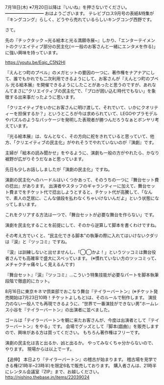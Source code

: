 7月18日(木) ※7月20日以降は『いいね』を押さないでください。
━━━━━━━━━
おはようございます。
テレビブロス9月号の表紙&特集が『キングコング』らしく、どうやら売れているらしいキングコング西野です。

さて。

先の『チックタック ~光る絵本と光る満願寺展~』しかり、「エンターテイメントのクリエイティブ部分の民主化(＝一般のお客さんと一緒にエンタメを作る)」に強い興味を持っています。

https://youtu.be/Eqic_C5N2HI

『えんとつ町のプペル』のメガヒットの要因の一つに、著作権をナアナアにして、誰でもかれでも二次利用できるようにして、お客さんが『えんとつ町のプペル 光る絵本展』を開催できるようにしたことがあったと思うのですが、あれなんてまさに“クリエイティブの民主化”で、「プロが囲い込む時代でもない」を象徴する出来事だったように思います。

「クリエイティブをいかにお客さんに明け渡して、それでいて、いかにクオリティーを担保するか？」というところが今は求められていて、LEGOやプラモデルやパズルのようなパッケージを発明した表現者が勝つんだろうなぁとボンヤリ考えています。

『光る絵本展』は、なんとなく、その方向に舵をきれていると思っていて、他方、「クリエイティブの民主化」がやれそうでやれていないのが『演劇』です。

主婦が「絵本の読み聞かせ」をやるように、演劇も一般の方がやれたら、かなり裾野が広がりそうだなぁと思っています。

先日も少しお話ししましたが「演劇の民主化」ですね。

演劇の民主化へのハードルはいくつかあって、そのうちの一つに『舞台セット費の捻出』があります。
出演者やスタッフのギャランティーに加えて、舞台セット費までをチケット代で捻出しようとすると、チケット代が高騰して、「なんで、素人の芝居に、こんな値段を払わなくちゃいけないんだよ」という状態になってしまいます。

これをクリアする方法は一つで、「舞台セットが必要な舞台を作らない」です。

演劇を民主化することを前提にして、そのから逆算して脚本を書くわけですね。

その考え方でいくと、“民主化できる脚本”の執筆の際に入れてはいけないクダリは『涙』と『ツッコミ』ですね。

『涙』は訓練しないと出せませんし、「◯◯かよ！」というツッコミは舞台役者さんでも高確率で盛大にスベっています。
(※慣れていない方のツッコミって、メチャクチャ痛々しく見えるんです)

『舞台セット』『涙』『ツッコミ』…こういう特集技能が必要なパートを脚本執筆段階で徹底的にカット。

8月16日に東京キネマ倶楽部でおこなう舞台『テイラーバートン』(※チケット発売開始は7月23日10時！チケットよしもと)は、そのルールで制作します。
演技力のない一般人でも再現できるように、“世界で一番演技ができない男”ホームレス小谷を『テイラーバートン』の出演者に並べました。

ゴールは「テイラーバートンを観に来たお客さんが、今度は出演者として『テイラーバートン』をやる」です。
会場でグッズとして『脚本(戯曲)』を販売しますので、興味がある方は買ってください。
もちろん著作権はフリーです。

演劇の民主化は吉と出るか、凶と出るか。
やってみなくちゃ分からないので、やります。
現場からは以上でーす。

【追伸】
本日より『テイラーバートン』の稽古が始まります。
稽古場を見学できる権(21時半~23時半)を限定6名で販売しております。
購入者さんは、21時半にレンタル会議室『ZIP』まで、お越しください。
http://nishino.thebase.in/items/22039024

